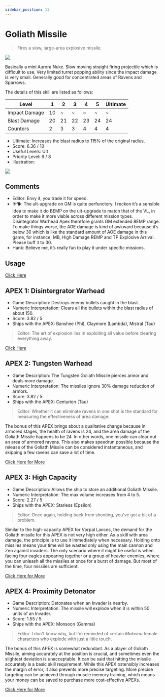 ```yaml
---
sidebar_position: 11
---
```


# Goliath Missile

> Fires a slow, large-area explosive missile.

<img src="/terms/gm.png" style={{zoom:0.85}}/>

Basically a mini Aurora Nuke. Slow moving straight firing projectile which is difficult to use. Very limited turret popping ability since the impact damage is very small. Generally good for concentrated areas of Ravens and Sparrows.

The details of this skill are listed as follows:

| Level         | 1    | 2    | 3    | 4    | 5    | Ultimate |
| ------------- | ---- | ---- | ---- | ---- | ---- | -------- |
| Impact Damage | 10   | ~    | ~    | ~    | ~    | ~        |
| Blast Damage  | 20   | 21   | 22   | 23   | 24   | 24       |
| Counters      | 2    | 3    | 3    | 4    | 4    | 4        |

- Ultimate: Increases the blast radius to 115% of the original radius.
- Score: 6.36 / 10
- Useful Levels: Ult
- Priority Level: 6 / 8
- Illustration:

<img src="/skills/gm.gif" style={{zoom:1}}/>

## Comments

- Editor: Envy it, you trade it for speed.
- ☀🐕: The ult-upgrade on GM is quite perfunctory. I reckon it’s a sensible idea to make it do BEMP on the ult-upgrade to match that of the VL, in order to make it more viable across different mission types. Disintegrator Warhead Apex therefore grants GM extended BEMP range. To make things worse, the AOE damage is kind of awkward because it’s below 30 which is like the standard amount of AOE damage in this game, for instance, MB, High Damage REMP and TP Explosive Arrival. Please buff it to 30.
- Hank: Believe me, it’s really fun to play it under specific missions.

## Usage

[Click Here](https://gamefaqs.gamespot.com/iphone/193681-phoenix-ii/faqs/76704/auras#goliath-missile)

## APEX 1: Disintergrator Warhead

- Game Description: Destroys enemy bullets caught in the blast.
- Numeric Interpretation: Clears all the bullets within the blast radius of about 150.
- Score: 3.82 / 5
- Ships with the APEX: Banshee (Phi), Claymore (Lambda), Mistral (Tau)

> Editor: The art of explosion lies in exploiting all value before clearing everything away.

[Click Here](https://gamefaqs.gamespot.com/iphone/193681-phoenix-ii/faqs/76704/apexes-aura#disintegrator-warhead)

## APEX 2: Tungsten Warhead

- Game Description: The Tungsten Goliath Missile pierces armor and deals more damage.
- Numeric Interpretation: The missiles ignore 30% damage reduction of armors.
- Score: 3.82 / 5
- Ships with the APEX: Centurion (Tau)

> Editor: Whether it can eliminate ravens in one shot is the standard for measuring the effectiveness of area damage.

The bonus of this APEX brings about a qualitative change because in armored stages, the health of ravens is 24, and the area damage of the Goliath Missile happens to be 24. In other words, one missile can clear out an area of armored ravens. This also makes speedrun possible because the release of the Goliath Missile can be considered instantaneous, and skipping a few ravens can save a lot of time.

[Click Here for More](https://gamefaqs.gamespot.com/iphone/193681-phoenix-ii/faqs/76704/apexes-aura#tungsten-warhead)

## APEX 3: High Capacity

- Game Description: Allows the ship to store an additional Goliath Missile.
- Numeric Interpretation: The max volume increases from 4 to 5.
- Score: 2.27 / 5
- Ships with the APEX: Starless (Epsilon)

> Editor: Once again, holding back from shooting, you've got a bit of a problem.

Similar to the high-capacity APEX for Vorpal Lances, the demand for the Goliath missile for this APEX is not very high either. As a skill with area damage, the principle is to use it immediately when necessary. Holding onto missiles means your time will be wasted only using the main cannon and Zen against invaders. The only scenario where it might be useful is when facing four eagles appearing together or a group of heavier enemies, where you can unleash all the missiles at once for a burst of damage. But most of the time, four missiles are sufficient.

[Click Here for More](https://gamefaqs.gamespot.com/iphone/193681-phoenix-ii/faqs/76704/apexes-aura#high-capacity-gm)

## APEX 4: Proximity Detonator

- Game Description: Detonates when an Invader is nearby.
- Numeric Interpretation: The missile will explode when it is within 50 units of an Invader.
- Score: 1.55 / 5
- Ships with the APEX: Monsoon (Gamma)

> Editor: I don't know why, but I'm reminded of certain *Makeinu* female characters who explode with just a little touch.

The bonus of this APEX is somewhat redundant. As a player of Goliath Missile, aiming accurately at the position is crucial, and sometimes even the slightest deviation is unacceptable. It can be said that hitting the missile accurately is a basic skill requirement. While this APEX ostensibly increases the margin of error, it also prevents more precise targeting. More precise targeting can be achieved through muscle memory training, which means your money can be saved to purchase more cost-effective APEXs.

[Click Here for More](https://gamefaqs.gamespot.com/iphone/193681-phoenix-ii/faqs/76704/apexes-aura#proximity-detonator)
